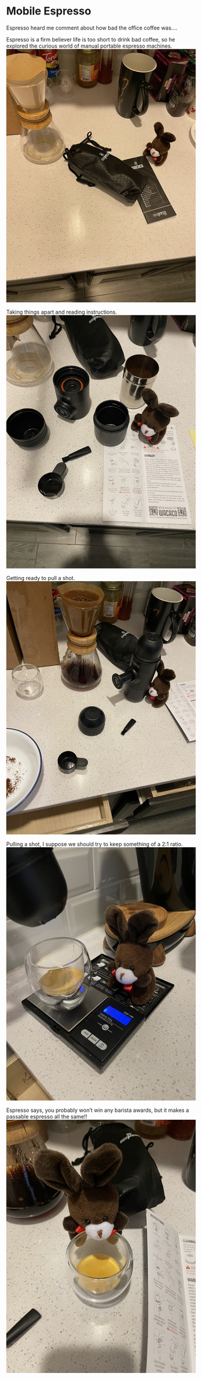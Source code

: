 # Mobile Espresso

Espresso heard me comment about how bad the office coffee was….

Espresso is a firm believer life is too short to drink bad coffee, so he explored the curious world of manual portable espresso machines.
![image_1](pictures/IMAGE_1.jpg)
<div style="page-break-after: always;"></div>

Taking things apart and reading instructions.
![image_2](pictures/IMAGE_2.jpg)
<div style="page-break-after: always;"></div>

Getting ready to pull a shot.
![image_3](pictures/IMAGE_3.jpg)
<div style="page-break-after: always;"></div>

Pulling a shot, I suppose we should try to keep something of a 2:1 ratio.
![image_4](pictures/IMAGE_4.jpg)
<div style="page-break-after: always;"></div>

Espresso says, you probably won’t win any barista awards, but it makes a passable espresso all the same!!
![image_5](pictures/IMAGE_5.jpg)
<div style="page-break-after: always;"></div>

<div style="page-break-after: always;"></div>